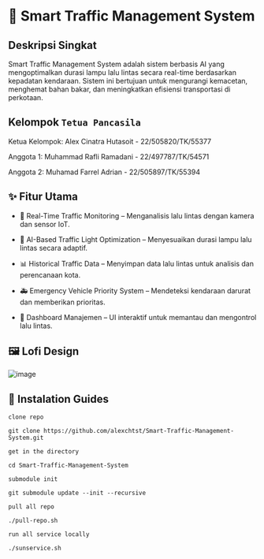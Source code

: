 # 🚦 Smart Traffic Management System

## Deskripsi Singkat
Smart Traffic Management System adalah sistem berbasis AI yang mengoptimalkan durasi lampu lalu lintas secara real-time berdasarkan kepadatan kendaraan. Sistem ini bertujuan untuk mengurangi kemacetan, menghemat bahan bakar, dan meningkatkan efisiensi transportasi di perkotaan.

## Kelompok `Tetua Pancasila`
Ketua Kelompok:  Alex Cinatra Hutasoit - 22/505820/TK/55377

Anggota 1: Muhammad Rafli Ramadani - 22/497787/TK/54571

Anggota 2: Muhamad Farrel Adrian - 22/505897/TK/55394

## ✨ Fitur Utama
- 📡 Real-Time Traffic Monitoring – Menganalisis lalu lintas dengan kamera dan sensor IoT.

- 🤖 AI-Based Traffic Light Optimization – Menyesuaikan durasi lampu lalu lintas secara adaptif.

- 📊 Historical Traffic Data – Menyimpan data lalu lintas untuk analisis dan perencanaan kota.

- 🚑 Emergency Vehicle Priority System – Mendeteksi kendaraan darurat dan memberikan prioritas.

- 📌 Dashboard Manajemen – UI interaktif untuk memantau dan mengontrol lalu lintas.

## 🖼️ Lofi Design

![image](lofi-cover.png)


## 🚀 Instalation Guides

`clone repo`

    git clone https://github.com/alexchtst/Smart-Traffic-Management-System.git

`get in the directory`
    
    cd Smart-Traffic-Management-System

`submodule init`
    
    git submodule update --init --recursive

`pull all repo`

    ./pull-repo.sh

`run all service locally`

    ./sunservice.sh